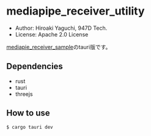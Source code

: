 # mediapipe_receiver_utility

- Author: Hiroaki Yaguchi, 947D Tech.
- License: Apache 2.0 License

[mediapie_receiver_sample](https://github.com/947dTech/mediapipe_receiver_sample)のtauri版です。

## Dependencies

- rust
- tauri
- threejs

## How to use

```
$ cargo tauri dev
```
